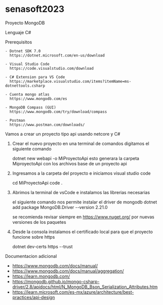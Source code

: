 # senasoft2023

Proyecto MongoDB

Lenguaje C#

Prerequisitos

    - Dotnet SDK 7.0 
      https://dotnet.microsoft.com/en-us/download

    - Visual Studio Code
      https://code.visualstudio.com/download
    
    - C# Extension para VS Code
      https://marketplace.visualstudio.com/items?itemName=ms-dotnettools.csharp

    - Cuenta mongo atlas
      https://www.mongodb.com/es

    - MongoDB Compass (GUI)
      https://www.mongodb.com/try/download/compass

    - Postman
      https://www.postman.com/downloads/




Vamos a crear un proyecto tipo api usando netcore y C#

1. Crear el nuevo proyecto
   en una terminal de comandos digitamos el siguiente comando
   
   dotnet new webapi -o MiProyectoApi
   esto generara la carpeta MiproyectoApi con los archivos base de un proyecto api

2. Ingresamos a la carpeta del proyecto e iniciamos visual studio code
   
   cd MiProyectoApi
   code .


3. Abrimos la terminal de vsCode e instalamos las librerias necesarias

   el siguiente comando nos permite instalar el driver de mongodb
   dotnet add package MongoDB.Driver --version 2.21.0

   se recomienda revisar siempre en https://www.nuget.org/ por nuevas versiones de los paquetes


4. Desde la consola instalamos el certificado local para que el proyecto funcione sobre https
   
   dotnet dev-certs https --trust


Documentacion adicional

- https://www.mongodb.com/docs/manual/
- https://www.mongodb.com/docs/manual/aggregation/
- https://learn.mongodb.com/
- https://mongodb.github.io/mongo-csharp-driver/2.8/apidocs/html/N_MongoDB_Bson_Serialization_Attributes.htm
- https://learn.microsoft.com/es-mx/azure/architecture/best-practices/api-design